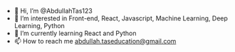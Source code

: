 - 👋 Hi, I’m @AbdullahTas123
- 👀 I’m interested in Front-end, React, Javascript, Machine Learning, Deep Learning, Python
- 🌱 I’m currently learning React and Python
- 📫 How to reach me abdullah.taseducation@gmail.com

<!---
AbdullahTas123/AbdullahTas123 is a ✨ special ✨ repository because its `README.md` (this file) appears on your GitHub profile.
You can click the Preview link to take a look at your changes.
--->
